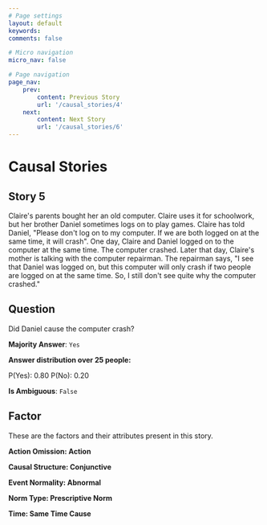 ```yaml
---
# Page settings
layout: default
keywords:
comments: false

# Micro navigation
micro_nav: false

# Page navigation
page_nav:
    prev:
        content: Previous Story
        url: '/causal_stories/4'
    next:
        content: Next Story
        url: '/causal_stories/6'
---
```

# Causal Stories

## Story 5

<div class='text-hightlight'>
Claire's parents bought her an old computer. Claire uses it for schoolwork, but her brother Daniel sometimes logs on to play games. Claire has told Daniel, "Please don't log on to my computer. If we are both logged on at the same time, it will crash". One day, Claire and Daniel logged on to the computer at the same time. The computer crashed. Later that day, Claire's mother is talking with the computer repairman. The repairman says, "I see that Daniel was logged on, but this computer will only crash if two people are logged on at the same time. So, I still don't see quite why the computer crashed."
</div>

## Question

<p>
<div class='text-hightlight'>Did Daniel cause the computer crash?</div>
</p>

**Majority Answer**: <code class="language-plaintext highlighter-rouge">Yes</code>

**Answer distribution over 25 people:**

<div class="container">
<div class="row">
<div class="col-md-7">
    <div class="slider-container">
        <div class="slider">
            <div class="slider-value" id="sliderValue"></div>
        </div>
        <div class="slider-labels">
            <span id="yesLabel">P(Yes): 0.80</span>
            <span id="noLabel">P(No): 0.20</span>
        </div>
    </div>
</div>
</div>
</div>

**Is Ambiguous**:  <code class="language-plaintext highlighter-rouge">False</code> <!-- False -->

## Factor

These are the factors and their attributes present in this story.


<div class="callout callout--info">
    <p><strong>Action Omission: Action</strong></p>
</div>

<div class="callout callout--info">
    <p><strong>Causal Structure: Conjunctive</strong></p>
</div>

<div class="callout callout--info">
    <p><strong>Event Normality: Abnormal</strong></p>
</div>

<div class="callout callout--info">
    <p><strong>Norm Type: Prescriptive Norm</strong></p>
</div>

<div class="callout callout--info">
    <p><strong>Time: Same Time Cause</strong></p>
</div>
